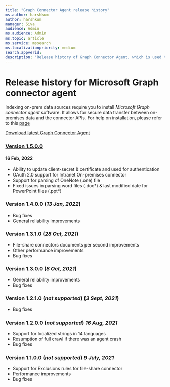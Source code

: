 ```yaml
--- 
title: "Graph Connector Agent release history" 
ms.author: harshkum 
author: harshkum
manager: Siva
audience: Admin
ms.audience: Admin 
ms.topic: article 
ms.service: mssearch 
ms.localizationpriority: medium 
search.appverid: 
description: "Release history of Graph Connector Agent, which is used to index the on-premises data sources using Microsoft built Graph connectors" 
--- 
```


# Release history for Microsoft Graph connector agent

Indexing on-prem data sources require you to install *Microsoft Graph connector agent* software. It allows for secure data transfer between on-premises data and the connector APIs. For help on installation, please refer to this [page](graph-connector-agent.md#installation)

[Download latest Graph Connector Agent](https://aka.ms/gcadownload)

### [Version 1.5.0.0](https://aka.ms/gcadownload)
####  16 Feb, 2022

* Ability to update client-secret & certificate and used for authentication 
* OAuth 2.0 support for Intranet On-premises connector 
* Support for parsing of OneNote (.one) file 
* Fixed issues in parsing word files (.doc*) & last modified date for PowerPoint files (.ppt*) 

### Version 1.4.0.0 (*13 Jan, 2022*)

* Bug fixes
* General reliability improvements

### Version 1.3.1.0 (*28 Oct, 2021*)

* File-share connectors documents per second improvements
* Other performance improvements
* Bug fixes

### Version 1.3.0.0 (*8 Oct, 2021*)

* General reliability improvements
* Bug fixes

### Version 1.2.1.0 (*not supported*) (*3 Sept, 2021*)

* Bug fixes

### Version 1.2.0.0 (*not supported*) *16 Aug, 2021*

* Support for localized strings in 14 languages
* Resumption of full crawl if there was an agent crash
* Bug fixes

### Version 1.1.0.0 (*not supported*) *9 July, 2021*

* Support for Exclusions rules for file-share connector
* Performance improvements
* Bug fixes

